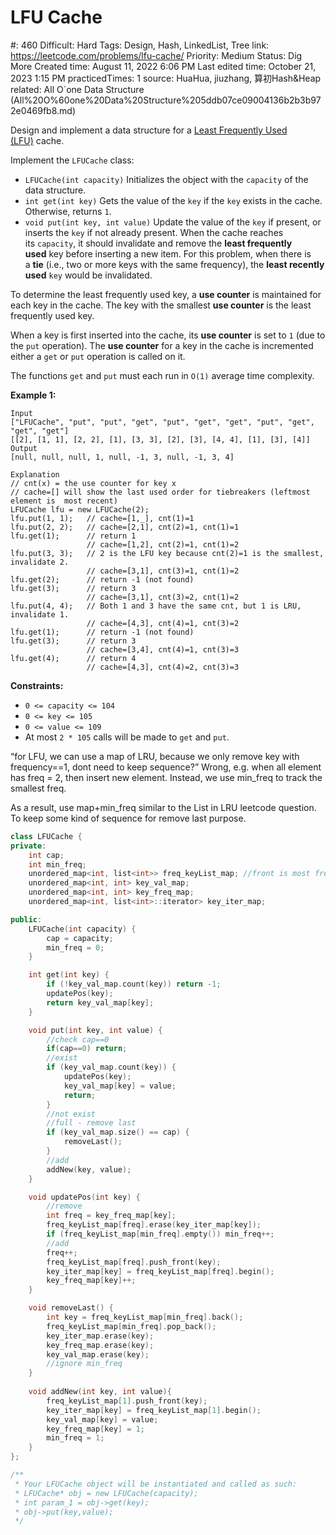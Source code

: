 # LFU Cache

#: 460
Difficult: Hard
Tags: Design, Hash, LinkedList, Tree
link: https://leetcode.com/problems/lfu-cache/
Priority: Medium
Status: Dig More
Created time: August 11, 2022 6:06 PM
Last edited time: October 21, 2023 1:15 PM
practicedTimes: 1
source: HuaHua, jiuzhang, 算初Hash&Heap
related: All O`one Data Structure (All%20O%60one%20Data%20Structure%205ddb07ce09004136b2b3b972e0469fb8.md)

Design and implement a data structure for a [Least Frequently Used (LFU)](https://en.wikipedia.org/wiki/Least_frequently_used) cache.

Implement the `LFUCache` class:

- `LFUCache(int capacity)` Initializes the object with the `capacity` of the data structure.
- `int get(int key)` Gets the value of the `key` if the `key` exists in the cache. Otherwise, returns `1`.
- `void put(int key, int value)` Update the value of the `key` if present, or inserts the `key` if not already present. When the cache reaches its `capacity`, it should invalidate and remove the **least frequently used** key before inserting a new item. For this problem, when there is a **tie** (i.e., two or more keys with the same frequency), the **least recently used** `key` would be invalidated.

To determine the least frequently used key, a **use counter** is maintained for each key in the cache. The key with the smallest **use counter** is the least frequently used key.

When a key is first inserted into the cache, its **use counter** is set to `1` (due to the `put` operation). The **use counter** for a key in the cache is incremented either a `get` or `put` operation is called on it.

The functions `get` and `put` must each run in `O(1)` average time complexity.

**Example 1:**

```
Input
["LFUCache", "put", "put", "get", "put", "get", "get", "put", "get", "get", "get"]
[[2], [1, 1], [2, 2], [1], [3, 3], [2], [3], [4, 4], [1], [3], [4]]
Output
[null, null, null, 1, null, -1, 3, null, -1, 3, 4]

Explanation
// cnt(x) = the use counter for key x
// cache=[] will show the last used order for tiebreakers (leftmost element is  most recent)
LFUCache lfu = new LFUCache(2);
lfu.put(1, 1);   // cache=[1,_], cnt(1)=1
lfu.put(2, 2);   // cache=[2,1], cnt(2)=1, cnt(1)=1
lfu.get(1);      // return 1
                 // cache=[1,2], cnt(2)=1, cnt(1)=2
lfu.put(3, 3);   // 2 is the LFU key because cnt(2)=1 is the smallest, invalidate 2.
                 // cache=[3,1], cnt(3)=1, cnt(1)=2
lfu.get(2);      // return -1 (not found)
lfu.get(3);      // return 3
                 // cache=[3,1], cnt(3)=2, cnt(1)=2
lfu.put(4, 4);   // Both 1 and 3 have the same cnt, but 1 is LRU, invalidate 1.
                 // cache=[4,3], cnt(4)=1, cnt(3)=2
lfu.get(1);      // return -1 (not found)
lfu.get(3);      // return 3
                 // cache=[3,4], cnt(4)=1, cnt(3)=3
lfu.get(4);      // return 4
                 // cache=[4,3], cnt(4)=2, cnt(3)=3

```

**Constraints:**

- `0 <= capacity <= 104`
- `0 <= key <= 105`
- `0 <= value <= 109`
- At most `2 * 105` calls will be made to `get` and `put`.

“for LFU, we can use a map of LRU, because we only remove key with frequency==1, dont need to keep sequence?” 
Wrong, e.g. when all element has freq = 2, then insert new element. Instead, we use min_freq to track the smallest freq. 

As a result, use map+min_freq similar to the List in LRU leetcode question. To keep some kind of sequence for remove last purpose.

```cpp
class LFUCache {
private:
	int cap;
	int min_freq;
	unordered_map<int, list<int>> freq_keyList_map; //front is most freq/recent one
	unordered_map<int, int> key_val_map;
	unordered_map<int, int> key_freq_map;
	unordered_map<int, list<int>::iterator> key_iter_map;

public:
	LFUCache(int capacity) {
		cap = capacity;
		min_freq = 0;
	}

	int get(int key) {
		if (!key_val_map.count(key)) return -1;
		updatePos(key);
		return key_val_map[key];
	}

	void put(int key, int value) {
        //check cap==0
        if(cap==0) return;
		//exist
		if (key_val_map.count(key)) {
			updatePos(key);
			key_val_map[key] = value;
			return;
		}
		//not exist
		//full - remove last
		if (key_val_map.size() == cap) {
			removeLast();
		}
		//add
        addNew(key, value);
	}

	void updatePos(int key) {
		//remove
		int freq = key_freq_map[key];
		freq_keyList_map[freq].erase(key_iter_map[key]);
		if (freq_keyList_map[min_freq].empty()) min_freq++;
		//add
		freq++;
		freq_keyList_map[freq].push_front(key);
		key_iter_map[key] = freq_keyList_map[freq].begin();
		key_freq_map[key]++;
	}

	void removeLast() {
		int key = freq_keyList_map[min_freq].back();
		freq_keyList_map[min_freq].pop_back();
		key_iter_map.erase(key);
		key_freq_map.erase(key);
		key_val_map.erase(key);
		//ignore min_freq
	}
    
    void addNew(int key, int value){
        freq_keyList_map[1].push_front(key);
		key_iter_map[key] = freq_keyList_map[1].begin();
		key_val_map[key] = value;
		key_freq_map[key] = 1;
		min_freq = 1;
    }
};

/**
 * Your LFUCache object will be instantiated and called as such:
 * LFUCache* obj = new LFUCache(capacity);
 * int param_1 = obj->get(key);
 * obj->put(key,value);
 */
```